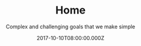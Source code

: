 ---
title: Home
date: 2017-10-10T08:00:00.000Z
meta:
  title: WeBringApps - digital agency for successfull solutions
  keywords: software development,app development, web development, project management
  description: WeBringApps is a digital agency focused to deliver a successfull web and mobile apps that our clients will love. Our team of dedicated and fully responsible engineers is capable to deliver any kind of solution. No challenge is unureachable.
h1: WeBringApps - successful software solutions
subtitle: Complex and challenging goals that we make simple
slider:

- title: Web app development
  image: null
  description: Web app development in most of popular technologies

introduction:
  title: null
  intro: null
  tiles:
  - title: Web Security
    icon: fa-lock
    content: Our solutions are safe, with security we don't compromise!
  - title: Responsive design
    icon: fa-laptop
    content: Some responsive design
  - title: Cloud ready solutions
    icon: fa-cloud
    content: Web applications for cloud infrastructure. We make apps that can scale to support large number of clients

process:
  title: Our development process
  intro: We keep our process clean and simple which is important to keep possible problems out of the pipeline. Involving our clients into process and getting feedback during development is the key to success

  tiles:
  - title: Identify
    icon: fa-icon-lightbulb
    content: Identify our client needs, what is the goal that would satisfy demands
  - title: Strategy
    icon: fa-icon-edit
    content: Set strategy to produce quality solution in reasonable timeframe
  - title: Build
    icon: fa-icon-cog
    content: Start building solution in iterative process and get feedback from client
  - title: Launch
    icon: icon-plane
    content: Launch application within deadline and give support

sections:

- title: Team of **highly qualified** software engineers at your service
  responsiveImage:
    image-xs: null
    image-m: null
    image-l: null
    image-xl: null
  content: We are **experienced team** of engineers with more that 10 years of professional development. Through year of working experiece with large number of clients and different profiles we learned what is important to make software solutions successfull
  points:
  - keep things as simple as possible
  - stay sharp on knowledge and technologies
  - learn to listen to your clients and lead them toward better solutions
  - #11 be cool!

- title: Website development
  responsiveImage:
    image-xs: null
    image-m: null
    image-l: null
    image-xl: null
  content: Make **higher client conversion** by employing **UX design** techniques and appealing beautiful design to your public websites or social networks. Make your company stand out from your competitors
  points:
  - present your company with a beautiful website
  - get higher client conversion by placing important information and actions at best places
  - get higher page ranking in search engines with SEO optimization techniques
  - connect with social networks and get more potential clients to your website
  - gather traffic analytics and client info  with smart use of cookies and tracking tools

- title: Back-end development
  responsiveImage:
    image-xs: null
    image-m: null
    image-l: null
    image-xl: null
  content: Making highly complex systems look simple is our speciality! If you need to make a backend system from scratch or you need to extends current one, we are your team. There is no chllenge we cannot take, there is not technology we cannot handle. 
  points:
  - we can handle any **leading back-end technology** (.NET, Java, NodeJS, Go, ... you name it)
  - connection to most of leading databases (MySql, PostgreSQL, Microsoft SQL Server, MongoDB)
  - Extract Transform 

- title: Front-end development
  responsiveImage:
    image-xs: null
    image-m: null
    image-l: null
    image-xl: null
  content: Either website or singe-page-app, our engineers can take any idea and transform it into blasting web interface. We try to keep ourselves on the edge of front-end technologies.
  points:
  - we support leading frontend trends HTML5, CSS3, SASS
  - our Javascript developers are crafted in web frameworks like **Angular, ReactJS, Aurelia***, ...

- title: Web and API development
  responsiveImage:
    image-xs: null
    image-m: null
    image-l: null
    image-xl: null
  content: Connecting two worlds of backend and frontend technologies. Get our team involved and make **great APIs or Web apps**. Make your existing systems integrate with eachother. Get in charge of your data and use it to your advantage
  points:
  - we can handle any **leading back-end technology** (.NET, Java, NodeJS, Go, ... you name it)
  - integration with existing services or creating new ones
  - connection to most of leading databases (MySql, PostgreSQL, Microsoft SQL Server, MongoDB)

- title: Cloud development
  responsiveImage:
    image-xs: null
    image-m: null
    image-l: null
    image-xl: null
  content: Cloud development is development taken to another level where apps need to scale and adopt acording to traffic and user load. Build your apps so they can scale and be sucessfull. If yout know how to handle it by yourself, no problem, get our team involved. We have lots of experince working with cloud infrastructure.
  points:
  - scale apps acording to your needs
  - avoid unnecessary expences for resource hat you don't use 
  - avoid downtime with system that can repair itself
  - working with **Amazon, Azure nd Google could services**
---